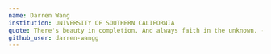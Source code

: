 ```yaml
---
name: Darren Wang
institution: UNIVERSITY OF SOUTHERN CALIFORNIA
quote: There's beauty in completion. And always faith in the unknown. -oklama
github_user: darren-wangg
---
```

